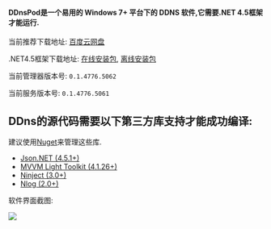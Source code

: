 #### DDnsPod是一个易用的 Windows 7+ 平台下的 DDNS 软件,它需要.NET 4.5框架才能运行.
当前推荐下载地址: [百度云网盘](http://pan.baidu.com/share/link?shareid=230448&uk=1040525562)

.NET4.5框架下载地址: [在线安装包](http://go.microsoft.com/fwlink/?LinkId=225704), [离线安装包](http://go.microsoft.com/fwlink/?LinkId=225702)

当前管理器版本号: `0.1.4776.5062`

当前服务版本号: `0.1.4776.5061`

##  DDns的源代码需要以下第三方库支持才能成功编译:

建议使用[Nuget](http://nuget.org/)来管理这些库.

 - [Json.NET (4.5.1+)](http://json.codeplex.com/)
 - [MVVM Light Toolkit (4.1.26+)](http://mvvmlight.codeplex.com/)
 - [Ninject (3.0+)](https://github.com/ninject/ninject)
 - [Nlog (2.0+)](http://nlog-project.org/)

软件界面截图:

![](http://ww3.sinaimg.cn/large/74262f0ejw1e18lqko2qoj.jpg)